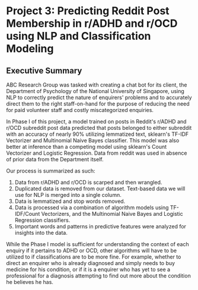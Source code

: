 # Project 3: Predicting Reddit Post Membership in r/ADHD and r/OCD using NLP and Classification Modeling

## Executive Summary

ABC Research Group was tasked with creating a chat bot for its client, the Department of Psychology of the National University of Singapore, using NLP to correctly predict the nature of enquirers' problems and to accurately direct them to the right staff-on-hand for the purpose of reducing the need for paid volunteer staff and costly miscategorized enquiries.

In Phase I of this project, a model trained on posts in Reddit's r/ADHD and r/OCD subreddit post data predicted that posts belonged to either subreddit with an accuracy of nearly 90% utilizing lemmatized text, sklearn's TF-IDF Vectorizer and Multinomial Naive Bayes classifier. This model was also better at inference than a competing model using sklearn's Count Vectorizer and Logistic Regression. Data from reddit was used in absence of prior data from the Department itself.

Our process is summarized as such:

1. Data from r/ADHD and r/OCD is scarped and then wrangled.
2. Duplicated data is removed from our dataset. Text-based data we will use for NLP is merged into a single column.
3. Data is lemmatized and stop words removed.
4. Data is processed via a combination of algorithm models using TF-IDF/Count Vectorizers, and the Multinomial Naive Bayes and Logistic Regression classifiers.
5. Important words and patterns in predictive features were analyzed for insights into the data.

While the Phase I model is sufficient for understanding the context of each enquiry if it pertains to ADHD or OCD, other algorithms will have to be utilized to if classifications are to be more fine. For example, whether to direct an enquirer who is already diagnosed and simply needs to buy medicine for his condition, or if it is a enquirer who has yet to see a professional for a diagnosis attempting to find out more about the condition he believes he has.